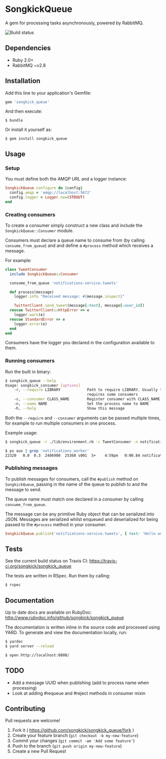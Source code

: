 # SongkickQueue

A gem for processing tasks asynchronously, powered by RabbitMQ.

![Build status](https://travis-ci.org/songkick/songkick_queue.svg?branch=master)

## Dependencies

* Ruby 2.0+
* RabbitMQ ~v2.8

## Installation

Add this line to your application's Gemfile:

```ruby
gem 'songkick_queue'
```

And then execute:

    $ bundle

Or install it yourself as:

    $ gem install songkick_queue

## Usage

### Setup

You must define both the AMQP URL and a logger instance:

```ruby
SongkickQueue.configure do |config|
  config.amqp = 'amqp://localhost:5672'
  config.logger = Logger.new(STDOUT)
end
```

### Creating consumers

To create a consumer simply construct a new class and include the `SongkickQueue::Consumer`
module.

Consumers must declare a queue name to consume from (by calling `consume_from_queue`) and
and define a `#process` method which receives a message.

For example:

```ruby
class TweetConsumer
  include SongkickQueue::Consumer

  consume_from_queue 'notifications-service.tweets'

  def process(message)
    logger.info "Received message: #{message.inspect}"

    TwitterClient.send_tweet(message[:text], message[:user_id])
  rescue TwitterClient::HttpError => e
    logger.warn(e)
  rescue StandardError => e
    logger.error(e)
  end
end
```

Consumers have the logger you declared in the configuration available to them.

### Running consumers

Run the built in binary:

```sh
$ songkick_queue --help
Usage: songkick_consumer [options]
    -r, --require LIBRARY            Path to require LIBRARY. Usually this will be a file that
                                     requires some consumers
    -c, --consumer CLASS_NAME        Register consumer with CLASS_NAME
    -n, --name NAME                  Set the process name to NAME
    -h, --help                       Show this message
```

Both the `--require` and `--consumer` arguments can be passed multiple times, for example to run
multiple consumers in one process.

Example usage:

```sh
$ songkick_queue -r ./lib/environment.rb -c TweetConsumer -n notifications_worker
```

```sh
$ ps aux | grep 'notifications_worker'
22320   0.0  0.3  2486900  25368 s001  S+    4:59pm   0:00.84 notifications_worker[idle]
```

### Publishing messages

To publish messages for consumers, call the `#publish` method on `SongkickQueue`, passing in the
name of the queue to publish to and the message to send.

The queue name must match one declared in a consumer by calling `consume_from_queue`.

The message can be any primitive Ruby object that can be serialized into JSON. Messages are
serialized whilst enqueued and deserialized for being passed to the `#process` method in your
consumer.

```ruby
SongkickQueue.publish('notifications-service.tweets', { text: 'Hello world', user_id: 57237722 })
```

## Tests

See the current build status on Travis CI: https://travis-ci.org/songkick/songkick_queue

The tests are written in RSpec. Run them by calling:

```sh
$ rspec
```

## Documentation

Up to date docs are available on RubyDoc: http://www.rubydoc.info/github/songkick/songkick_queue

The documentation is written inline in the source code and processed using YARD. To generate and
view the documentation locally, run:

```sh
$ yardoc
$ yard server --reload

$ open http://localhost:8808/
```

## TODO

* Add a message UUID when publishing (add to process name when processing)
* Look at adding #requeue and #reject methods in consumer mixin

## Contributing

Pull requests are welcome!

1. Fork it ( https://github.com/songkick/songkick_queue/fork )
2. Create your feature branch (`git checkout -b my-new-feature`)
3. Commit your changes (`git commit -am 'Add some feature'`)
4. Push to the branch (`git push origin my-new-feature`)
5. Create a new Pull Request

